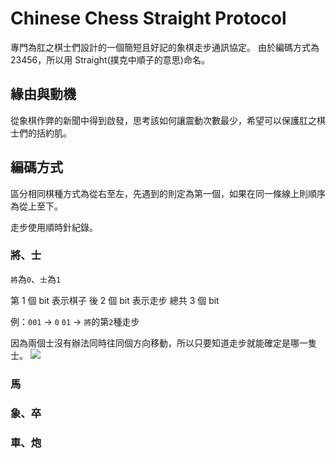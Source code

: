# Chinese Chess Straight Protocol

專門為肛之棋士們設計的一個簡短且好記的象棋走步通訊協定。
由於編碼方式為 23456，所以用 Straight(撲克中順子的意思)命名。

## 緣由與動機

從象棋作弊的新聞中得到啟發，思考該如何讓震動次數最少，希望可以保護肛之棋士們的括約肌。

## 編碼方式

區分相同棋種方式為從右至左，先遇到的則定為第一個，如果在同一條線上則順序為從上至下。

走步使用順時針紀錄。

### 將、士

`將`為`0`、`士`為`1`

第 1 個 bit 表示棋子
後 2 個 bit 表示走步
總共 3 個 bit

例：`001` -> `0` `01` -> `將`的第`2`種走步

因為兩個士沒有辦法同時往同個方向移動，所以只要知道走步就能確定是哪一隻士。
![](https://hackmd.io/_uploads/HyhynkZqT.png)

### 馬

### 象、卒

### 車、炮
